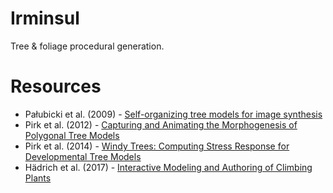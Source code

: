 # Irminsul
Tree &amp; foliage procedural generation.

# Resources

- Pałubicki et al. (2009) -  [Self-organizing tree models for image synthesis](http://www.algorithmicbotany.org/papers/selforg.sig2009.small.pdf)
- Pirk et al. (2012) - [Capturing and Animating the Morphogenesis of Polygonal Tree Models](https://kops.uni-konstanz.de/bitstream/handle/123456789/22091/Pirk_220919.pdf)
- Pirk et al. (2014) -  [Windy Trees: Computing Stress Response for Developmental Tree Models](https://geometry.stanford.edu/papers/pnhbd-wtcsrfdtm-14/pnhbd-wtcsrfdtm-14.pdf)
- Hädrich et al. (2017) - [Interactive Modeling and Authoring of Climbing Plants](https://www.researchgate.net/publication/317749455_Interactive_Modeling_and_Authoring_of_Climbing_Plants)
